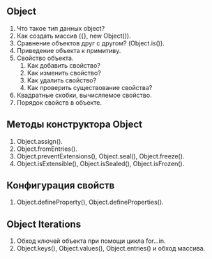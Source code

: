 ## Object

1. Что такое тип данных object?
2. Как создать массив ({}, new Object()).
3. Сравнение объектов друг с другом? (Object.is()).
4. Приведение объекта к примитиву.
5. Свойство объекта.
   1. Как добавить свойство?
   2. Как изменить свойство?
   3. Как удалить свойство?
   4. Как проверить существование свойства?
6. Квадратные скобки, вычисляемое свойство.
7. Порядок свойств в объекте.

## Методы конструктора Object

1. Object.assign().
2. Object.fromEntries().
3. Object.preventExtensions(), Object.seal(), Object.freeze().
4. Object.isExtensible(), Object.isSealed(), Object.isFrozen().

## Конфигурация свойств

1. Object.defineProperty(), Object.defineProperties().

## Object Iterations

1. Обход ключей объекта при помощи цикла for...in.
2. Object.keys(), Object.values(), Object.entries() и обход массива.
